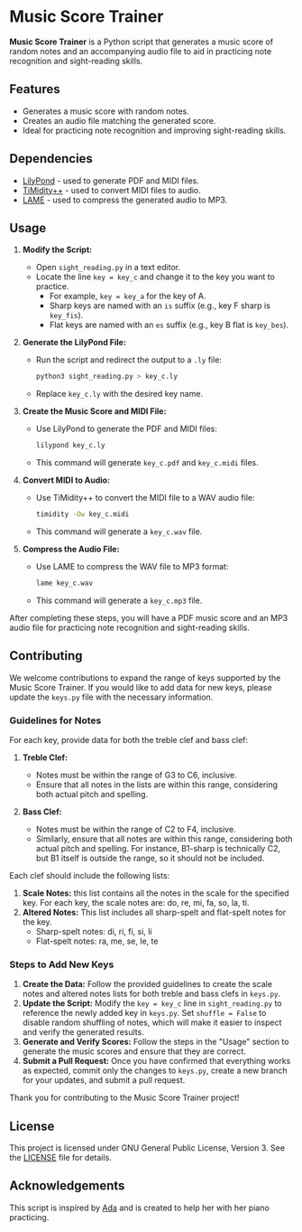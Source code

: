 # Music Score Trainer

**Music Score Trainer** is a Python script that generates a music score of
random notes and an accompanying audio file to aid in practicing note
recognition and sight-reading skills.

## Features
- Generates a music score with random notes.
- Creates an audio file matching the generated score.
- Ideal for practicing note recognition and improving sight-reading skills.

## Dependencies
- [LilyPond](http://lilypond.org/) - used to generate PDF and MIDI files.
- [TiMidity++](https://timidity.sourceforge.net/) - used to convert MIDI files
  to audio.
- [LAME](http://lame.sourceforge.net/) - used to compress the generated audio to
  MP3.

## Usage

1. **Modify the Script:**
   - Open `sight_reading.py` in a text editor.
   - Locate the line `key = key_c` and change it to the key you want to
     practice.
     - For example, `key = key_a` for the key of A.
     - Sharp keys are named with an `is` suffix (e.g., key F sharp is
       `key_fis`).
     - Flat keys are named with an `es` suffix (e.g., key B flat is `key_bes`).

2. **Generate the LilyPond File:**
   - Run the script and redirect the output to a `.ly` file:
     ```bash
     python3 sight_reading.py > key_c.ly
     ```
   - Replace `key_c.ly` with the desired key name.

3. **Create the Music Score and MIDI File:**
   - Use LilyPond to generate the PDF and MIDI files:
     ```bash
     lilypond key_c.ly
     ```
   - This command will generate `key_c.pdf` and `key_c.midi` files.

4. **Convert MIDI to Audio:**
   - Use TiMidity++ to convert the MIDI file to a WAV audio file:
     ```bash
     timidity -Ow key_c.midi
     ```
   - This command will generate a `key_c.wav` file.

5. **Compress the Audio File:**
   - Use LAME to compress the WAV file to MP3 format:
     ```bash
     lame key_c.wav
     ```
   - This command will generate a `key_c.mp3` file.

After completing these steps, you will have a PDF music score and an MP3 audio
file for practicing note recognition and sight-reading skills.

## Contributing

We welcome contributions to expand the range of keys supported by the Music
Score Trainer. If you would like to add data for new keys, please update the
`keys.py` file with the necessary information.

### Guidelines for Notes

For each key, provide data for both the treble clef and bass clef:

1. **Treble Clef:**
   - Notes must be within the range of G3 to C6, inclusive.
   - Ensure that all notes in the lists are within this range, considering both
     actual pitch and spelling.

2. **Bass Clef:**
   - Notes must be within the range of C2 to F4, inclusive.
   - Similarly, ensure that all notes are within this range, considering both
     actual pitch and spelling. For instance, B1-sharp is technically C2, but B1
     itself is outside the range, so it should not be included.

Each clef should include the following lists:

1. **Scale Notes:** this list contains all the notes in the scale for the
   specified key. For each key, the scale notes are: do, re, mi, fa, so, la, ti.
2. **Altered Notes:** This list includes all sharp-spelt and flat-spelt notes
   for the key.
   - Sharp-spelt notes: di, ri, fi, si, li
   - Flat-spelt notes: ra, me, se, le, te

### Steps to Add New Keys

1. **Create the Data:** Follow the provided guidelines to create the
   scale notes and altered notes lists for both treble and bass clefs in
   `keys.py`.
2. **Update the Script:** Modify the `key = key_c` line in `sight_reading.py` to
   reference the newly added key in `keys.py`. Set `shuffle = False` to disable
   random shuffling of notes, which will make it easier to inspect and verify
   the generated results.
3. **Generate and Verify Scores:** Follow the steps in the "Usage" section to
   generate the music scores and ensure that they are correct.
4. **Submit a Pull Request:** Once you have confirmed that everything works as
   expected, commit only the changes to `keys.py`, create a new branch for your
   updates, and submit a pull request.

Thank you for contributing to the Music Score Trainer project!

## License
This project is licensed under GNU General Public License, Version 3. See the
[LICENSE](LICENSE) file for details.

## Acknowledgements
This script is inspired by [Ada](https://github.com/adaext) and is created to
help her with her piano practicing.
